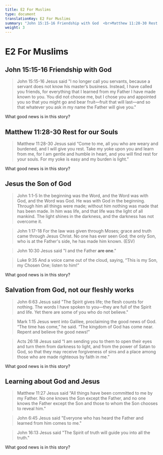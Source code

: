 ```yaml
---
title: E2 For Muslims
type: document
translationKey: E2 For Muslims
summary: "John 15:15-16 Friendship with God  <br>Matthew 11:28-30 Rest for our Souls  <br>Jesus the Son of God  <br>Salvation from God, not our fleshly works  <br>Learning about God and Jesus"
weight: 3
---
```

# E2 For Muslims

## John 15:15-16 Friendship with God

>   John 15:15-16 Jesus said "I no longer call you servants, because a servant does not know his master’s business. Instead, I have called you friends, for everything that I learned from my Father I have made known to you. You did not choose me, but I chose you and appointed you so that you might go and bear fruit—fruit that will last—and so that whatever you ask in my name the Father will give you."

What good news is in this story?

## Matthew 11:28-30 Rest for our Souls

>   Matthew 11:28-30 Jesus said “Come to me, all you who are weary and burdened, and I will give you rest. Take my yoke upon you and learn from me, for I am gentle and humble in heart, and you will find rest for your souls. For my yoke is easy and my burden is light.”

What good news is in this story?

## Jesus the Son of God

>   John 1:1-5 In the beginning was the Word, and the Word was with God, and the Word was God. He was with God in the beginning. Through him all things were made; without him nothing was made that has been made. In him was life, and that life was the light of all mankind. The light shines in the darkness, and the darkness has not overcome it.

>   John 1:17-18 For the law was given through Moses; grace and truth came through Jesus Christ. No one has ever seen God; the only Son, who is at the Father's side, he has made him known. (ESV)

>   John 10:30 Jesus said "I and the Father **are one**.”

>   Luke 9:35 And a voice came out of the cloud, saying, “This is my Son, my Chosen One; listen to him!”

What good news is in this story?

## Salvation from God, not our fleshly works

>   John 6:63 Jesus said "The Spirit gives life; the flesh counts for nothing. The words I have spoken to you—they are full of the Spirit and life. Yet there are some of you who do not believe."

>   Mark 1:15 Jesus went into Galilee, proclaiming the good news of God. “The time has come,” he said. “The kingdom of God has come near. Repent and believe the good news!”

>   Acts 26:18 Jesus said “I am sending you to them to open their eyes and turn them from darkness to light, and from the power of Satan to God, so that they may receive forgiveness of sins and a place among those who are made righteous by faith in me.”

What good news is in this story?

## Learning about God and Jesus

>   Matthew 11:27 Jesus said “All things have been committed to me by my Father. No one knows the Son except the Father, and no one knows the Father except the Son and those to whom the Son chooses to reveal him."

>   John 6:45 Jesus said "Everyone who has heard the Father and learned from him comes to me."

>   John 16:13 Jesus said "The Spirit of truth will guide you into all the truth."

What good news is in this story?

